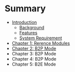 # Summary

* [Introduction](README.md)
   * [Background](background.md)
   * [Features](features.md)
   * [System Requirement](system_requirement.md)
* [Chapter 1: Rerence Modules](chapter1.md)
* [Chapter 2: B2P Mode](chapter_2_b2p_mode.md)
* Chapter 3: B2P Mode
* Chapter 4: B2P Mode
* Chapter 5: B2E Mode

